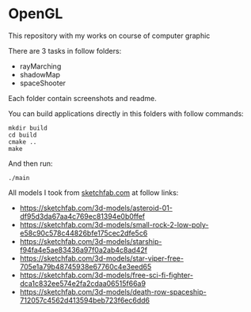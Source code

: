 # OpenGL
This repository with my works on course of computer graphic

There are 3 tasks in follow folders:
* rayMarching
* shadowMap
* spaceShooter

Each folder contain screenshots and readme.

You can build applications directly in this folders with follow commands:
```
mkdir build
cd build
cmake ..
make
```
And then run:
```
./main
```

All models I took from [sketchfab.com](https://sketchfab.com/feed) at follow links:
* https://sketchfab.com/3d-models/asteroid-01-df95d3da67aa4c769ec81394e0b0ffef
* https://sketchfab.com/3d-models/small-rock-2-low-poly-e58c90c578c44826bfe175cec2dfe5c6
* https://sketchfab.com/3d-models/starship-f94fa4e5ae83436a97f0a2ab4c8ad42f
* https://sketchfab.com/3d-models/star-viper-free-705e1a79b48745938e67760c4e3eed65
* https://sketchfab.com/3d-models/free-sci-fi-fighter-dca1c832ee574e2fa2cdaa06515f66a9
* https://sketchfab.com/3d-models/death-row-spaceship-712057c4562d413594beb723f6ec6dd6

